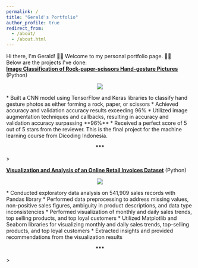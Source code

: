```yaml
---
permalink: /
title: "Gerald's Portfolio"
author_profile: true
redirect_from: 
  - /about/
  - /about.html
---
```

Hi there, I'm Gerald! 👋🏻 Welcome to my personal portfolio page. 🙏🏻  
Below are the projects I've done:
<br/>
[**Image Classification of Rock-paper-scissors Hand-gesture Pictures**](https://geraldsimanullang.github.io/portfolio/portfolio-2-Image-classification-of-rock-paper-scissors-hand-shaped-pictures/) (Python)
<p align="center">
  <img src="https://github.com/geraldsimanullang/Bengaluru-House-Price-Prediction/assets/154493278/1c434906-2074-4739-aaac-92c3405862ba">
</p>
* Built a CNN model using TensorFlow and Keras libraries to classify hand gesture photos as either forming a rock, paper, or scissors
* Achieved accuracy and validation accuracy results exceeding 96%
* Utilized image augmentation techniques and callbacks, resulting in accuracy and validation accuracy surpassing **96%**
* Received a perfect score of 5 out of 5 stars from the reviewer. This is the final project for the machine learning course from Dicoding Indonesia.
<p align="center"><b>***</b></p>> <br/>

[**Visualization and Analysis of an Online Retail Invoices Dataset**](https://geraldsimanullang.github.io/portfolio/portfolio-1-Visualization-and-Analysis-of-an-Online-Retail-Invoices-Dataset/) (Python)
<p align="center">
  <img src="https://github.com/geraldsimanullang/Bengaluru-House-Price-Prediction/assets/154493278/c0bb8eec-3c71-4f27-a557-2910b8255b52">
</p>
* Conducted exploratory data analysis on 541,909 sales records with Pandas library
* Performed data preprocessing to address missing values, non-positive sales figures, ambiguity in product descriptions, and data type inconsistencies
* Performed visualization of monthly and daily sales trends, top selling products, and top loyal customers
* Utilized Matplotlib and Seaborn libraries for visualizing monthly and daily sales trends, top-selling products, and top loyal customers
* Extracted insights and provided recommendations from the visualization results
<p align="center"><b>***</b></p>>
